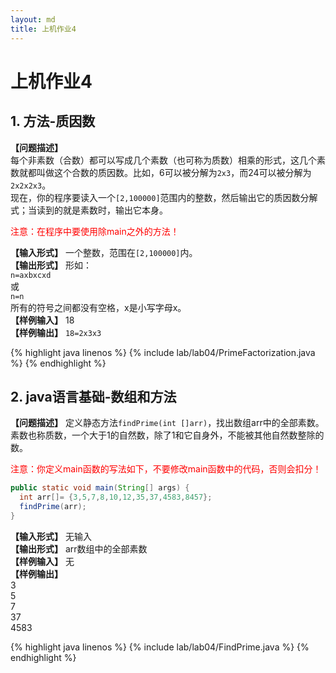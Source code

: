 ```yaml
---
layout: md
title: 上机作业4
---
```


<h1>上机作业4</h1>

## 1. 方法-质因数
**【问题描述】**  
每个非素数（合数）都可以写成几个素数（也可称为质数）相乘的形式，这几个素数就都叫做这个合数的质因数。比如，6可以被分解为`2x3`，而24可以被分解为`2x2x2x3`。  
现在，你的程序要读入一个`[2,100000]`范围内的整数，然后输出它的质因数分解式；当读到的就是素数时，输出它本身。  

<font color = "red">注意：在程序中要使用除main之外的方法！</font>

**【输入形式】**
一个整数，范围在`[2,100000]`内。  
**【输出形式】**
形如：  
`n=axbxcxd`  
或  
`n=n`  
所有的符号之间都没有空格，x是小写字母x。  
**【样例输入】**
18  
**【样例输出】**
`18=2x3x3`

{% highlight java linenos %}
{% include lab/lab04/PrimeFactorization.java %}
{% endhighlight %}

## 2. java语言基础-数组和方法
**【问题描述】**
定义静态方法`findPrime(int []arr)`，找出数组arr中的全部素数。  
素数也称质数，一个大于1的自然数，除了1和它自身外，不能被其他自然数整除的数。  

<font color = "red">注意：你定义main函数的写法如下，不要修改main函数中的代码，否则会扣分！</font>  

```java
public static void main(String[] args) {
  int arr[]= {3,5,7,8,10,12,35,37,4583,8457};
  findPrime(arr);
}
```

**【输入形式】**
无输入   
**【输出形式】**
arr数组中的全部素数  
**【样例输入】**
无  
**【样例输出】**  
3  
5  
7  
37  
4583

{% highlight java linenos %}
{% include lab/lab04/FindPrime.java %}
{% endhighlight %}